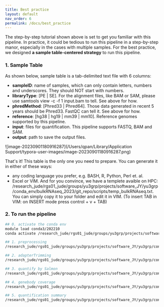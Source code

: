 ```yaml
---
title: Best practice
layout: default
nav_order: 6
permalink: /docs/best_practice
---
```


The step-by-step tutorial shown above is set to get you familiar with this pipeline. In practice, it could be tedious to run this pipeline in a step-by-step manor, especially in the cases with multiple samples. For the best practice, we designed **a sample table-centered strategy** to run this pipeline.

### 1. Sample Table

As shown below, sample table is a tab-delimited text file with 6 columns:

* **sampleID**: name of samples, which can only contain letters, numbers and underscores. They should NOT start with numbers.
* **libraryType**: [PE | SE]. For the alignment files, like BAM or SAM, please use samtools view -c -f 1 input.bam to tell. See above for how.
* **phredMethod**: [Phred33 | Phred64]. Those data generated in recent 5 years should be Phred33. FastQC can tell it. See above for how.
* **reference**: [hg38 | hg19 | mm39 | mm10]. Reference genomes supported by this pipeline.
* **input**: files for quantification. This pipeline supports FASTQ, BAM and SAM.
* **output**: path to save the output files.

![image-20230901180916287](/Users/qpan/Library/Application Support/typora-user-images/image-20230901180916287.png)

That's it! This table is the only one you need to prepare. You can generate it in either of these ways:

* any coding language you prefer, e.g. BASH, R, Python, Perl et. al.
* Excel or VIM. And for you convince, we have a templete avaible on HPC: /research_jude/rgs01_jude/groups/yu3grp/projects/software_JY/yu3grp/conda_env/bulkRNAseq_2023/git_repo/scripts/temp_bulkRNAseq.txt. You can simply copy it to your folder and edit it in VIM. (To insert TAB in VIM: on INSERT mode press control + v + TAB)

### 2. To run the pipeline

```bash
## 0. activate the conda env
module load conda3/202210
conda activate /research_jude/rgs01_jude/groups/yu3grp/projects/software_JY/yu3grp/conda_env/bulkRNAseq_2023

## 1. preprocessing
/research_jude/rgs01_jude/groups/yu3grp/projects/software_JY/yu3grp/conda_env/bulkRNAseq_2023/git_repo/scripts/preProcessing.pl sampleTable.txt

## 2. adapterTrimming
/research_jude/rgs01_jude/groups/yu3grp/projects/software_JY/yu3grp/conda_env/bulkRNAseq_2023/git_repo/scripts/adapterTrimming.pl sampleTable.txt

## 3. quantify by Salmon
/research_jude/rgs01_jude/groups/yu3grp/projects/software_JY/yu3grp/conda_env/bulkRNAseq_2023/git_repo/scripts/quantSalmon.pl sampleTable.txt

## 4. genebody coverage
/research_jude/rgs01_jude/groups/yu3grp/projects/software_JY/yu3grp/conda_env/bulkRNAseq_2023/git_repo/scripts/geneCoverage.pl sampleTable.txt

## 5. quantification summary
/research_jude/rgs01_jude/groups/yu3grp/projects/software_JY/yu3grp/conda_env/bulkRNAseq_2023/git_repo/scripts/quantSummary.pl sampleTable.txt

```


